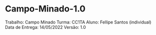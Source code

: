# Campo-Minado-1.0

Trabalho: Campo Minado
Turma: CC1TA
Aluno: Fellipe Santos (individual)
Data de Entrega: 14/05/2022
Versão: 1.0
